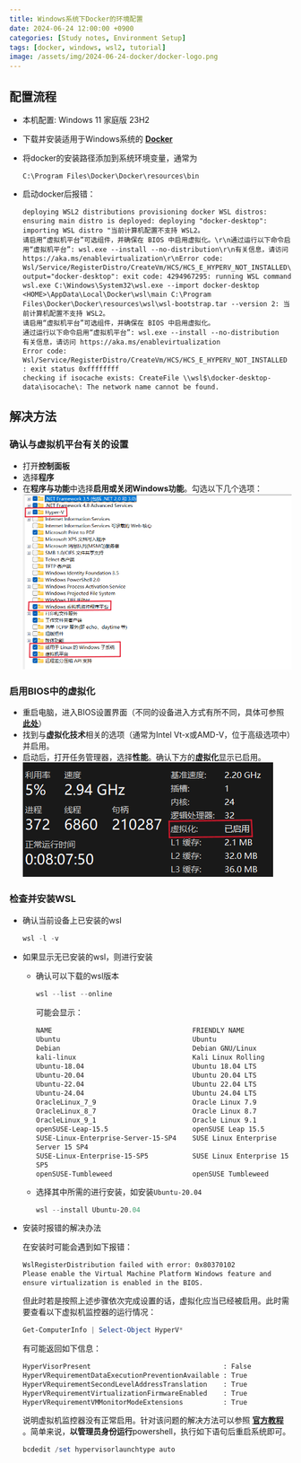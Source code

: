 ```yaml
---
title: Windows系统下Docker的环境配置
date: 2024-06-24 12:00:00 +0900
categories: [Study notes, Environment Setup]
tags: [docker, windows, wsl2, tutorial]
image: /assets/img/2024-06-24-docker/docker-logo.png
---
```


## 配置流程

- 本机配置: Windows 11 家庭版 23H2
- 下载并安装适用于Windows系统的 **[Docker](https://docs.docker.com/desktop/install/windows-install/)** 
- 将docker的安装路径添加到系统环境变量，通常为
    ```
    C:\Program Files\Docker\Docker\resources\bin
    ```
- 启动docker后报错：

    ```
    deploying WSL2 distributions provisioning docker WSL distros: ensuring main distro is deployed: deploying "docker-desktop": importing WSL distro "当前计算机配置不支持 WSL2。
    请启用“虚拟机平台”可选组件，并确保在 BIOS 中启用虚拟化。\r\n通过运行以下命令启用“虚拟机平台”: wsl.exe --install --no-distribution\r\n有关信息，请访问 https://aka.ms/enablevirtualization\r\nError code: Wsl/Service/RegisterDistro/CreateVm/HCS/HCS_E_HYPERV_NOT_INSTALLED\r\n" output="docker-desktop": exit code: 4294967295: running WSL command wsl.exe C:\Windows\System32\wsl.exe --import docker-desktop <HOME>\AppData\Local\Docker\wsl\main C:\Program Files\Docker\Docker\resources\wsl\wsl-bootstrap.tar --version 2: 当前计算机配置不支持 WSL2。
    请启用“虚拟机平台”可选组件，并确保在 BIOS 中启用虚拟化。
    通过运行以下命令启用“虚拟机平台”: wsl.exe --install --no-distribution
    有关信息，请访问 https://aka.ms/enablevirtualization
    Error code: Wsl/Service/RegisterDistro/CreateVm/HCS/HCS_E_HYPERV_NOT_INSTALLED
    : exit status 0xffffffff
    checking if isocache exists: CreateFile \\wsl$\docker-desktop-data\isocache\: The network name cannot be found.
    ```

## 解决方法

### 确认与虚拟机平台有关的设置

- 打开**控制面板**
- 选择**程序** 
- 在**程序与功能**中选择**启用或关闭Windows功能**。勾选以下几个选项：
    <div> <img src="/assets/img/2024-06-24-docker/docker-1.png" class="custom-img"/> </div>

### 启用BIOS中的虚拟化

- 重启电脑，进入BIOS设置界面（不同的设备进入方式有所不同，具体可参照 **[此处](https://www.tomshardware.com/reviews/bios-keys-to-access-your-firmware,5732.html)**）
- 找到与**虚拟化技术**相关的选项（通常为Intel Vt-x或AMD-V，位于高级选项中）并启用。
- 启动后，打开任务管理器，选择**性能**。确认下方的**虚拟化**显示已启用。
    <div> <img src="/assets/img/2024-06-24-docker/docker-2.png" class="custom-img"/> </div>

### 检查并安装WSL

- 确认当前设备上已安装的wsl
    ```powershell
    wsl -l -v
    ```
- 如果显示无已安装的wsl，则进行安装
    - 确认可以下载的wsl版本
        ```powershell
        wsl --list --online
        ```
        可能会显示：
        ```
        NAME                                   FRIENDLY NAME
        Ubuntu                                 Ubuntu
        Debian                                 Debian GNU/Linux
        kali-linux                             Kali Linux Rolling
        Ubuntu-18.04                           Ubuntu 18.04 LTS
        Ubuntu-20.04                           Ubuntu 20.04 LTS
        Ubuntu-22.04                           Ubuntu 22.04 LTS
        Ubuntu-24.04                           Ubuntu 24.04 LTS
        OracleLinux_7_9                        Oracle Linux 7.9
        OracleLinux_8_7                        Oracle Linux 8.7
        OracleLinux_9_1                        Oracle Linux 9.1
        openSUSE-Leap-15.5                     openSUSE Leap 15.5
        SUSE-Linux-Enterprise-Server-15-SP4    SUSE Linux Enterprise Server 15 SP4
        SUSE-Linux-Enterprise-15-SP5           SUSE Linux Enterprise 15 SP5
        openSUSE-Tumbleweed                    openSUSE Tumbleweed
        ```
    - 选择其中所需的进行安装，如安装`Ubuntu-20.04`
        ```powershell
        wsl --install Ubuntu-20.04
        ```
- 安装时报错的解决办法
    
    在安装时可能会遇到如下报错：

    ```
    WslRegisterDistribution failed with error: 0x80370102
    Please enable the Virtual Machine Platform Windows feature and ensure virtualization is enabled in the BIOS.
    ```

    但此时若是按照上述步骤依次完成设置的话，虚拟化应当已经被启用。此时需要查看以下虚拟机监控器的运行情况：

    ```powershell
    Get-ComputerInfo | Select-Object HyperV*
    ```

    有可能返回如下信息：

    ```
    HyperVisorPresent                                 : False
    HyperVRequirementDataExecutionPreventionAvailable : True
    HyperVRequirementSecondLevelAddressTranslation    : True
    HyperVRequirementVirtualizationFirmwareEnabled    : True
    HyperVRequirementVMMonitorModeExtensions          : True
    ```

    说明虚拟机监控器没有正常启用。针对该问题的解决方法可以参照 **[官方教程](https://docs.docker.com/desktop/troubleshoot/topics/#hypervisor-enabled-at-windows-startup)** 。简单来说，**以管理员身份运行**powershell，执行如下语句后重启系统即可。

    ```powershell
    bcdedit /set hypervisorlaunchtype auto
    ```